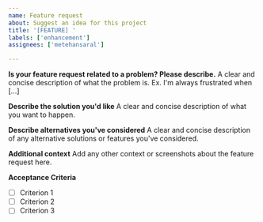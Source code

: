 ```yaml
---
name: Feature request
about: Suggest an idea for this project
title: '[FEATURE] '
labels: ['enhancement']
assignees: ['metehansaral']

---
```


**Is your feature request related to a problem? Please describe.**
A clear and concise description of what the problem is. Ex. I'm always frustrated when [...]

**Describe the solution you'd like**
A clear and concise description of what you want to happen.

**Describe alternatives you've considered**
A clear and concise description of any alternative solutions or features you've considered.

**Additional context**
Add any other context or screenshots about the feature request here.

**Acceptance Criteria**
- [ ] Criterion 1
- [ ] Criterion 2
- [ ] Criterion 3
